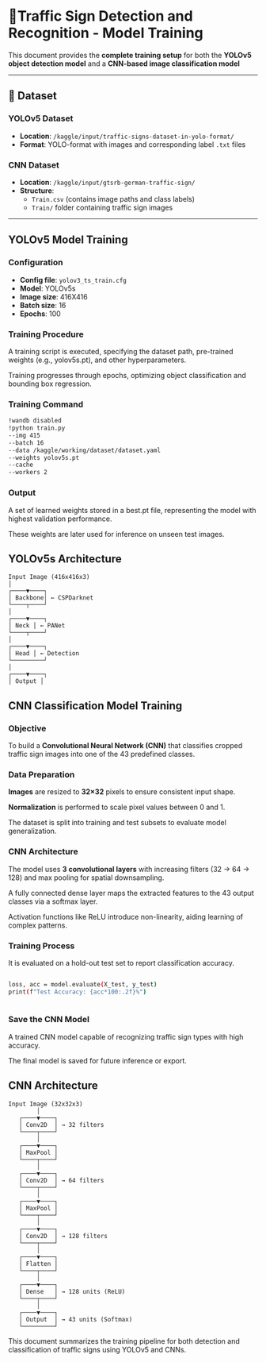 # 🚦Traffic Sign Detection and Recognition - Model Training

This document provides the **complete training setup** for both the **YOLOv5 object detection model** and a **CNN-based image classification model** 

---

## 📁 Dataset

### YOLOv5 Dataset
- **Location**: `/kaggle/input/traffic-signs-dataset-in-yolo-format/`
- **Format**: YOLO-format with images and corresponding label `.txt` files

### CNN Dataset
- **Location**: `/kaggle/input/gtsrb-german-traffic-sign/`
- **Structure**:
  - `Train.csv` (contains image paths and class labels)
  - `Train/` folder containing traffic sign images

---

## YOLOv5 Model Training

### Configuration
- **Config file**: `yolov3_ts_train.cfg`
- **Model**: YOLOv5s
- **Image size**: 416X416
- **Batch size**: 16
- **Epochs**: 100

### Training Procedure
A training script is executed, specifying the dataset path, pre-trained weights (e.g., yolov5s.pt), and other hyperparameters.

Training progresses through epochs, optimizing object classification and bounding box regression.

### Training Command
```bash
!wandb disabled
!python train.py 
--img 415 
--batch 16 
--data /kaggle/working/dataset/dataset.yaml 
--weights yolov5s.pt 
--cache 
--workers 2
```

### Output
A set of learned weights stored in a best.pt file, representing the model with highest validation performance.

These weights are later used for inference on unseen test images.

## YOLOv5s Architecture 
```
Input Image (416x416x3)
│
┌────▼────┐
│ Backbone│ ← CSPDarknet
└────┬────┘
│
┌────▼────┐
│ Neck │ ← PANet
└────┬────┘
│
┌────▼────┐
│ Head │ ← Detection
└─────────┘
│
┌────▼────┐
│ Output │
```


## CNN Classification Model Training

### Objective
To build a **Convolutional Neural Network (CNN)** that classifies cropped traffic sign images into one of the 43 predefined classes.

### Data Preparation
**Images** are resized to **32×32** pixels to ensure consistent input shape.

**Normalization** is performed to scale pixel values between 0 and 1.

The dataset is split into training and test subsets to evaluate model generalization.

###  CNN Architecture

The model uses __3 convolutional layers__ with increasing filters (32 → 64 → 128) and max pooling for spatial downsampling.

A fully connected dense layer maps the extracted features to the 43 output classes via a softmax layer.

Activation functions like ReLU introduce non-linearity, aiding learning of complex patterns.


### Training Process
It is evaluated on a hold-out test set to report classification accuracy.
```bash

loss, acc = model.evaluate(X_test, y_test)
print(f"Test Accuracy: {acc*100:.2f}%")
     
```

### Save the CNN Model

A trained CNN model capable of recognizing traffic sign types with high accuracy.

The final model is saved for future inference or export.

## CNN Architecture

```
Input Image (32x32x3)
        │
   ┌────▼────┐
   │ Conv2D  │ → 32 filters
   └────┬────┘
        │
   ┌────▼────┐
   │ MaxPool │
   └────┬────┘
        │
   ┌────▼────┐
   │ Conv2D  │ → 64 filters
   └────┬────┘
        │
   ┌────▼────┐
   │ MaxPool │
   └────┬────┘
        │
   ┌────▼────┐
   │ Conv2D  │ → 128 filters
   └────┬────┘
        │
   ┌────▼────┐
   │ Flatten │
   └────┬────┘
        │
   ┌────▼────┐
   │ Dense   │ → 128 units (ReLU)
   └────┬────┘
        │
   ┌────▼────┐
   │ Output  │ → 43 units (Softmax)
   └─────────┘

```

This document summarizes the training pipeline for both detection and classification of traffic signs using YOLOv5 and CNNs.
